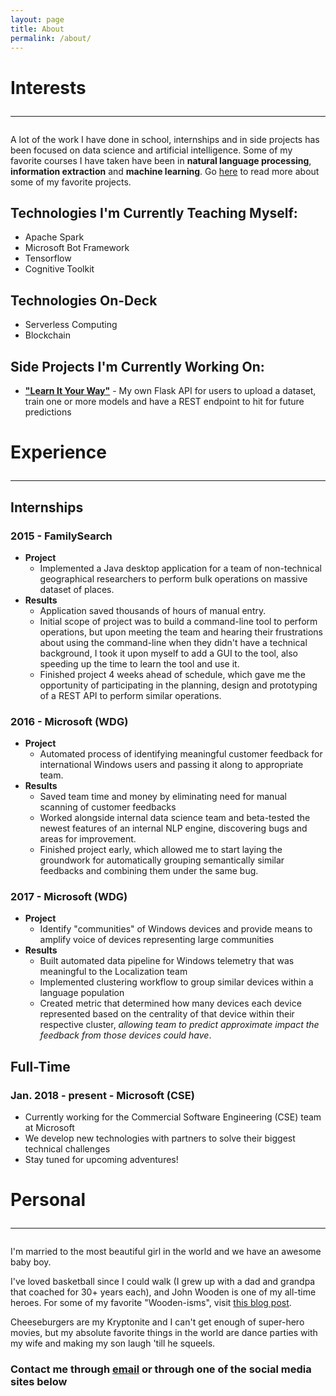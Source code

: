 ```yaml
---
layout: page
title: About
permalink: /about/
---
```


# Interests <hr>
A lot of the work I have done in school, internships and in side projects has been focused on data science and artificial intelligence. Some of my favorite courses I have taken have been in **natural language processing**, **information extraction** and **machine learning**. Go [here]() to read more about some of my favorite projects.

## Technologies I'm Currently Teaching Myself:
- Apache Spark
- Microsoft Bot Framework
- Tensorflow
- Cognitive Toolkit

## Technologies On-Deck
- Serverless Computing
- Blockchain

## Side Projects I'm Currently Working On:
- [**"Learn It Your Way"**]() - My own Flask API for users to upload a dataset, train one or more models and have a REST endpoint to hit for future predictions





# Experience <hr>

## Internships

### 2015 - **FamilySearch** 
- **Project** 
    - Implemented a Java desktop application for a team of non-technical geographical researchers to perform bulk operations on massive dataset of places. 
- **Results** 
    - Application saved thousands of hours of manual entry. 
    - Initial scope of project was to build a command-line tool to perform operations, but upon meeting the team and hearing their frustrations about using the command-line when they didn't have a technical background, I took it upon myself to add a GUI to the tool, also speeding up the time to learn the tool and use it.
    - Finished project 4 weeks ahead of schedule, which gave me the opportunity of participating in the planning, design and prototyping of a REST API to perform similar operations.

### 2016 - **Microsoft (WDG)**
- **Project** 
    - Automated process of identifying meaningful customer feedback for international Windows users and passing it along to appropriate team.
- **Results**
    - Saved team time and money by eliminating need for manual scanning of customer feedbacks
    - Worked alongside internal data science team and beta-tested the newest features of an internal NLP engine, discovering bugs and areas for improvement.
    - Finished project early, which allowed me to start laying the groundwork for automatically grouping semantically similar feedbacks and combining them under the same bug.

### 2017 - **Microsoft (WDG)**
- **Project**
    - Identify "communities" of Windows devices and provide means to amplify voice of devices representing large communities
- **Results**
    - Built automated data pipeline for Windows telemetry that was meaningful to the Localization team
    - Implemented clustering workflow to group similar devices within a language population
    - Created metric that determined how many devices each device represented based on the centrality of that device within their respective cluster, *allowing team to predict approximate impact the feedback from those devices could have*.

## Full-Time
### Jan. 2018 - present - **Microsoft (CSE)**
- Currently working for the Commercial Software Engineering (CSE) team at Microsoft
- We develop new technologies with partners to solve their biggest technical challenges
- Stay tuned for upcoming adventures!



# Personal <hr>
I'm married to the most beautiful girl in the world and we have an awesome baby boy. 

I've loved basketball since I could walk (I grew up with a dad and grandpa that coached for 30+ years each), and John Wooden is one of my all-time heroes. For some of my favorite "Wooden-isms", visit [this blog post]().

Cheeseburgers are my Kryptonite and I can't get enough of super-hero movies, but my absolute favorite things in the world are dance parties with my wife and making my son laugh 'till he squeels.

### Contact me through [email](mailto:tanner.barlow12@gmail.com) or through one of the social media sites below